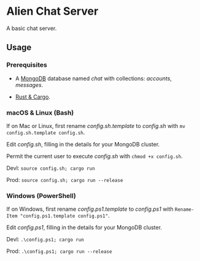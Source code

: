 # Alien Chat Server

A basic chat server.

## Usage

### Prerequisites

- A [MongoDB](https://www.mongodb.com) database named *chat* with collections: *accounts*, *messages*.

- [Rust & Cargo](https://www.rust-lang.org).

### macOS & Linux (Bash)

If on Mac or Linux, first rename *config.sh.template* to *config.sh* with `mv config.sh.template config.sh`.

Edit *config.sh*, filling in the details for your MongoDB cluster.

Permit the current user to execute *config.sh* with `chmod +x config.sh`.

Devl: `source config.sh; cargo run`

Prod: `source config.sh; cargo run --release`

### Windows (PowerShell)

If on Windows, first rename *config.ps1.template* to *config.ps1* with `Rename-Item "config.ps1.template config.ps1"`.

Edit *config.ps1*, filling in the details for your MongoDB cluster.

Devl: `.\config.ps1; cargo run`

Prod: `.\config.ps1; cargo run --release`
